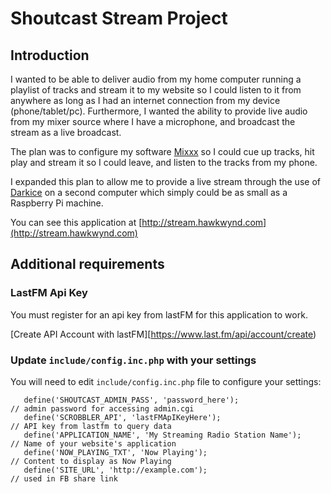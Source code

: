 # Shoutcast Stream Project

## Introduction
I wanted to be able to deliver audio from my home computer running a playlist of tracks and stream it to my website so I could listen to it
from anywhere as long as I had an internet connection from my device (phone/tablet/pc). Furthermore, I wanted the ability to provide live audio
from my mixer source where I have a microphone, and broadcast the stream as a live broadcast.

The plan was to configure my software [Mixxx](https://www.mixxx.org/) so I could cue up tracks, hit play and stream it so I could leave, and listen to the tracks from my phone.

I expanded this plan to allow me to provide a live stream through the use of [Darkice](http://manpages.ubuntu.com/manpages/trusty/man1/darkice.1.html) on a second computer which simply could be as small as a Raspberry Pi machine.

You can see this application at [http://stream.hawkwynd.com](http://stream.hawkwynd.com)

## Additional requirements

### LastFM Api Key
You must register for an api key from lastFM for this application to work.

[Create API Account with lastFM][https://www.last.fm/api/account/create)

### Update `include/config.inc.php` with your settings

You will need to edit `include/config.inc.php` file to configure your settings:

```define('SHOUTCAST_HOST', 'http://##.###.###.####:8000');             // url:port to your shoutcast server
   define('SHOUTCAST_ADMIN_PASS', 'password_here');                     // admin password for accessing admin.cgi
   define('SCROBBLER_API', 'lastFMApIKeyHere');                         // API key from lastfm to query data
   define('APPLICATION_NAME', 'My Streaming Radio Station Name');       // Name of your website's application
   define('NOW_PLAYING_TXT', 'Now Playing');                            // Content to display as Now Playing
   define('SITE_URL', 'http://example.com');                            // used in FB share link

```

